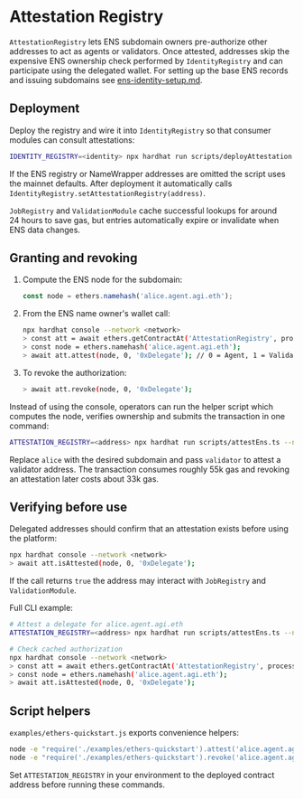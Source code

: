 # Attestation Registry

`AttestationRegistry` lets ENS subdomain owners pre-authorize other addresses
to act as agents or validators. Once attested, addresses skip the expensive ENS
ownership check performed by `IdentityRegistry` and can participate using the
delegated wallet. For setting up the base ENS records and issuing
subdomains see [ens-identity-setup.md](ens-identity-setup.md).

## Deployment

Deploy the registry and wire it into `IdentityRegistry` so that consumer modules
can consult attestations:

```bash
IDENTITY_REGISTRY=<identity> npx hardhat run scripts/deployAttestation.ts --network <network> [ens nameWrapper]
```

If the ENS registry or NameWrapper addresses are omitted the script uses the
mainnet defaults. After deployment it automatically calls
`IdentityRegistry.setAttestationRegistry(address)`.

`JobRegistry` and `ValidationModule` cache successful lookups for around
24 hours to save gas, but entries automatically expire or invalidate when ENS
data changes.

## Granting and revoking

1. Compute the ENS node for the subdomain:

   ```js
   const node = ethers.namehash('alice.agent.agi.eth');
   ```

2. From the ENS name owner's wallet call:

   ```bash
   npx hardhat console --network <network>
   > const att = await ethers.getContractAt('AttestationRegistry', process.env.ATTESTATION_REGISTRY);
   > const node = ethers.namehash('alice.agent.agi.eth');
   > await att.attest(node, 0, '0xDelegate'); // 0 = Agent, 1 = Validator
   ```

3. To revoke the authorization:

   ```bash
   > await att.revoke(node, 0, '0xDelegate');
   ```

Instead of using the console, operators can run the helper script which
computes the node, verifies ownership and submits the transaction in one
command:

```bash
ATTESTATION_REGISTRY=<address> npx hardhat run scripts/attestEns.ts --network <network> alice agent 0xDelegate
```

Replace `alice` with the desired subdomain and pass `validator` to attest a
validator address. The transaction consumes roughly 55k gas and revoking an
attestation later costs about 33k gas.

## Verifying before use

Delegated addresses should confirm that an attestation exists before using the
platform:

```bash
npx hardhat console --network <network>
> await att.isAttested(node, 0, '0xDelegate');
```

If the call returns `true` the address may interact with `JobRegistry` and
`ValidationModule`.

Full CLI example:

```bash
# Attest a delegate for alice.agent.agi.eth
ATTESTATION_REGISTRY=<address> npx hardhat run scripts/attestEns.ts --network <network> alice agent 0xDelegate

# Check cached authorization
npx hardhat console --network <network>
> const att = await ethers.getContractAt('AttestationRegistry', process.env.ATTESTATION_REGISTRY);
> const node = ethers.namehash('alice.agent.agi.eth');
> await att.isAttested(node, 0, '0xDelegate');
```

## Script helpers

`examples/ethers-quickstart.js` exports convenience helpers:

```bash
node -e "require('./examples/ethers-quickstart').attest('alice.agent.agi.eth', 0, '0xDelegate')"
node -e "require('./examples/ethers-quickstart').revoke('alice.agent.agi.eth', 0, '0xDelegate')"
```

Set `ATTESTATION_REGISTRY` in your environment to the deployed contract address
before running these commands.

